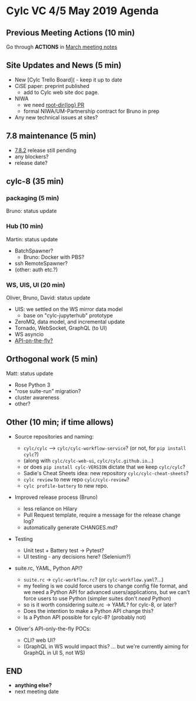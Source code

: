# Cylc VC 4/5 May 2019 Agenda

## Previous Meeting Actions (10 min)

Go through  **ACTIONS** in [March meeting notes](vc-mar-2019-summary.md)

## Site Updates and News (5 min)

- New [Cylc Trello Board]( - keep it up to date
- CiSE paper: preprint published
  - add to Cylc web site doc page.
- NIWA
   - we need [root-dir{log} PR](https://github.com/metomi/rose/pull/2297)
   - formal NIWA/UM-Partnership contract for Bruno in prep
- Any new technical issues at sites?

## 7.8 maintenance (5 min)

- [7.8.2](https://github.com/cylc/cylc/milestone/75) release still pending
- any blockers?
- release date?

## cylc-8 (35 min)

### packaging (5 min)

Bruno: status update

### Hub (10 min)

Martin: status update
- BatchSpawner?
    - Bruno: Docker with PBS?
- ssh RemoteSpawner?
- (other: auth etc.?)

### WS, UIS, UI (20 min)

Oliver, Bruno, David: status update
  - UIS: we settled on the WS mirror data model
     - base on "cylc-jupyterhub" prototype
  - ZeroMQ, data model, and incremental update
  - Tornado, WebSocket, GraphQL (to UI)
  - WS asyncio
  - [API-on-the-fly?](https://github.com/cylc/cylc/pull/3005#issuecomment-479512438) 

## Orthogonal work (5 min)

Matt: status update
- Rose Python 3
- "rose suite-run" migration?
- cluster awareness
- other?

## Other (10 min; if time allows)

- Source repositories and naming:
  - `cylc/cylc` --> `cylc/cylc-workflow-service`? (or not, for `pip install cylc`?)
  - (along with `cylc/cylc-web-ui`, `cylc/cylc.github.io`...)
  - or does `pip install cylc-VERSION` dictate that we keep `cylc/cylc`?
  - Sadie's Cheat Sheets idea: new repository `cylc/cylc-cheat-sheets`?
  - `cylc review` to new repo `cylc/cylc-review`? 
  - `cylc profile-battery` to new repo.

- Improved release process (Bruno) 
   - less reliance on Hilary
   - Pull Request template, require a message for the release change log?
   - automatically generate CHANGES.md?

- Testing
  - Unit test + Battery test -> Pytest?
  - UI testing - any decisions here? (Selenium?)

- suite.rc, YAML, Python API?
  - `suite.rc` -> `cylc-workflow.rc`? (or `cylc-workflow.yaml`?...)
  - my feeling is we could force users to change config file format, and we
    need a Python API for advanced users/applications, but we can't force
    users to use Python (simpler suites don't *need* Python)
  - so is it worth considering suite.rc -> YAML? for cylc-8, or later?
  - Does the intention to make a Python API change this?
  - Is a Python API possible for cylc-8? (probably not)

- Oliver's API-only-the-fly POCs:
  - CLI? web UI?
  - (GraphQL in WS would impact this? ... but we're currently aiming for
    GraphQL in UI S, not WS)

## END
- **anything else?**
- next meeting date
